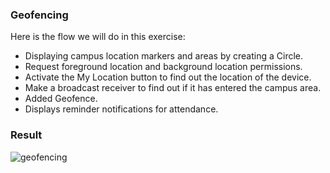 ### Geofencing

Here is the flow we will do in this exercise:

- Displaying campus location markers and areas by creating a Circle.
- Request foreground location and background location permissions.
- Activate the My Location button to find out the location of the device.
- Make a broadcast receiver to find out if it has entered the campus area.
- Added Geofence.
- Displays reminder notifications for attendance.

### Result
![geofencing](https://user-images.githubusercontent.com/27923352/198298594-9fb7a77b-f3e7-4b30-8554-c59919cab5ea.gif)
